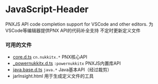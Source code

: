 # JavaScript-Header
PNXJS API code completion support for VSCode and other editors.
为VSCode等编辑器提供PNX API的代码补全支持
不定时更新定义文件

### 可用的文件
- [core.d.ts](https://res.nullatom.com/res/pnx/vscode/core.d.ts) `cn.nukkitx.*` PNX核心API
- [_powernukkitx.d.ts](https://res.nullatom.com/res/pnx/vscode/_powernukkitx.d.ts) `:powernukkitx` PNXJS内置库API
- [java.base.d.ts](https://res.nullatom.com/res/pnx/vscode/java.base.d.ts) `java.*` Java基本API（经过裁剪）
- jarInsight.html 用于生成定义文件的工具

